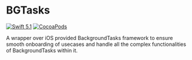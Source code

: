 # BGTasks
[![Swift 5.1](https://img.shields.io/badge/Swift-5.1-orange.svg)](https://swift.org)
[![CocoaPods](https://img.shields.io/cocoapods/v/BGTasks.svg)](https://github.com/PhonePe/BGTasks)

A wrapper over iOS provided BackgroundTasks framework to ensure smooth onboarding of usecases and handle all the complex functionalities of BackgroundTasks within it.
